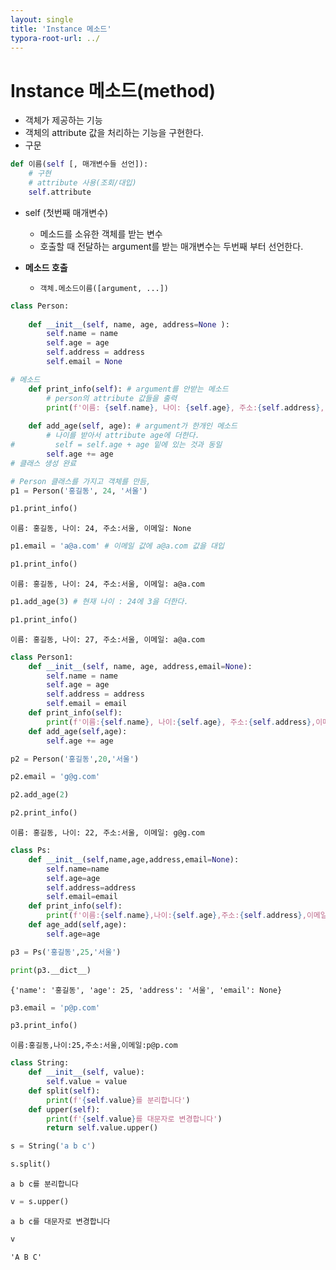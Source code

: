 ```yaml
---
layout: single
title: 'Instance 메소드'
typora-root-url: ../
---
```


# Instance 메소드(method)
- 객체가 제공하는 기능
- 객체의 attribute 값을 처리하는 기능을 구현한다.
- 구문
```python
def 이름(self [, 매개변수들 선언]):
    # 구현
    # attribute 사용(조회/대입)
    self.attribute 
```
- self (첫번째 매개변수)
    - 메소드를 소유한 객체를 받는 변수
    - 호출할 때 전달하는 argument를 받는 매개변수는 두번째 부터 선언한다.

- **메소드 호출**
    - `객체.메소드이름([argument, ...])`


```python
class Person:
    
    def __init__(self, name, age, address=None ):
        self.name = name
        self.age = age
        self.address = address
        self.email = None

# 메소드 
    def print_info(self): # argument를 안받는 메소드
        # person의 attribute 값들을 출력
        print(f'이름: {self.name}, 나이: {self.age}, 주소:{self.address}, 이메일: {self.email}')
    
    def add_age(self, age): # argument가 한개인 메소드
        # 나이를 받아서 attribute age에 더한다.
#         self = self.age + age 밑에 있는 것과 동일
        self.age += age
# 클래스 생성 완료
```


```python
# Person 클래스를 가지고 객체를 만듬, 
p1 = Person('홍길동', 24, '서울')
```


```python
p1.print_info()
```

    이름: 홍길동, 나이: 24, 주소:서울, 이메일: None



```python
p1.email = 'a@a.com' # 이메일 값에 a@a.com 값을 대입 
```


```python
p1.print_info()
```

    이름: 홍길동, 나이: 24, 주소:서울, 이메일: a@a.com



```python
p1.add_age(3) # 현재 나이 : 24에 3을 더한다.
```


```python
p1.print_info()
```

    이름: 홍길동, 나이: 27, 주소:서울, 이메일: a@a.com



```python
class Person1:
    def __init__(self, name, age, address,email=None):
        self.name = name
        self.age = age
        self.address = address
        self.email = email
    def print_info(self):
        print(f'이름:{self.name}, 나이:{self.age}, 주소:{self.address},이메일:{self.email}')
    def add_age(self,age):
        self.age += age
```


```python
p2 = Person('홍길동',20,'서울')
```


```python
p2.email = 'g@g.com'
```


```python
p2.add_age(2)
```


```python
p2.print_info()
```

    이름: 홍길동, 나이: 22, 주소:서울, 이메일: g@g.com



```python
class Ps:
    def __init__(self,name,age,address,email=None):
        self.name=name
        self.age=age
        self.address=address
        self.email=email
    def print_info(self):
        print(f'이름:{self.name},나이:{self.age},주소:{self.address},이메일:{self.email}')
    def age_add(self,age):
        self.age=age
```


```python
p3 = Ps('홍길동',25,'서울')
```


```python
print(p3.__dict__)
```

    {'name': '홍길동', 'age': 25, 'address': '서울', 'email': None}



```python
p3.email = 'p@p.com'
```


```python
p3.print_info()
```

    이름:홍길동,나이:25,주소:서울,이메일:p@p.com



```python
class String:
    def __init__(self, value):
        self.value = value
    def split(self):
        print(f'{self.value}를 분리합니다')
    def upper(self):
        print(f'{self.value}를 대문자로 변경합니다')
        return self.value.upper()
```


```python
s = String('a b c')
```


```python
s.split()
```

    a b c를 분리합니다



```python
v = s.upper()
```

    a b c를 대문자로 변경합니다



```python
v
```




    'A B C'
